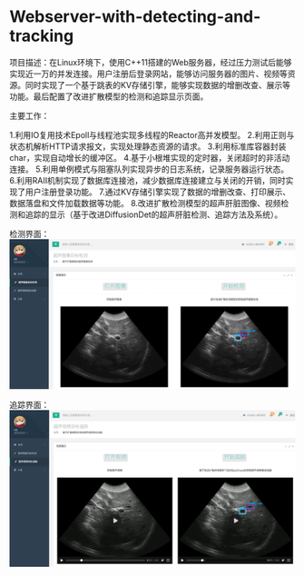 # Webserver-with-detecting-and-tracking

项目描述：在Linux环境下，使用C++11搭建的Web服务器，经过压力测试后能够实现近一万的并发连接。用户注册后登录网站，能够访问服务器的图片、视频等资源。同时实现了一个基于跳表的KV存储引擎，能够实现数据的增删改查、展示等功能。最后配置了改进扩散模型的检测和追踪显示页面。

主要工作：

1.利用IO复用技术Epoll与线程池实现多线程的Reactor高并发模型。
2.利用正则与状态机解析HTTP请求报文，实现处理静态资源的请求。
3.利用标准库容器封装char，实现自动增长的缓冲区。
4.基于小根堆实现的定时器，关闭超时的非活动连接。
5.利用单例模式与阻塞队列实现异步的日志系统，记录服务器运行状态。
6.利用RAII机制实现了数据库连接池，减少数据库连接建立与关闭的开销，同时实现了用户注册登录功能。
7.通过KV存储引擎实现了数据的增删改查、打印展示、数据落盘和文件加载数据等功能。
8.改进扩散检测模型的超声肝脏图像、视频检测和追踪的显示（基于改进DiffusionDet的超声肝脏检测、追踪方法及系统）。

检测界面：
![image](https://github.com/ccjcv/Webserver-with-detecting-and-tracking/blob/main/Screenshot%202023-04-24%20at%2021-43-10%20%E5%8C%BB%E5%AD%A6%E8%B6%85%E5%A3%B0%E5%BD%B1%E5%83%8F%E5%A4%84%E7%90%86.png)

追踪界面：
![image](https://github.com/ccjcv/Webserver-with-detecting-and-tracking/blob/main/Screenshot%202023-04-24%20at%2021-48-17%20%E5%8C%BB%E5%AD%A6%E8%B6%85%E5%A3%B0%E5%BD%B1%E5%83%8F%E5%A4%84%E7%90%86.png)

